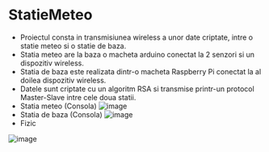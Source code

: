 # StatieMeteo
  - Proiectul consta in transmisiunea wireless a unor date criptate, intre o statie meteo si o statie de baza.
  - Statia meteo are la baza o macheta arduino conectat la 2 senzori si un dispozitiv wireless.
  - Statia de baza este realizata dintr-o macheta Raspberry Pi conectat la al doilea dispozitiv wireless.
  - Datele sunt criptate cu un algoritm RSA si transmise printr-un protocol Master-Slave intre cele doua statii.
  - Statia meteo (Consola)
![image](https://user-images.githubusercontent.com/84518155/119232739-fd731700-bb2e-11eb-837e-511b466633b3.png)
  - Statia de baza (Consola)
  ![image](https://user-images.githubusercontent.com/84518155/119233192-77f06680-bb30-11eb-9cd1-5c530c79a4a4.png)
  - Fizic
  
  ![image](https://user-images.githubusercontent.com/84518155/126185951-3e5350fa-ed01-4c39-a5a7-a13930a4c69b.png)




